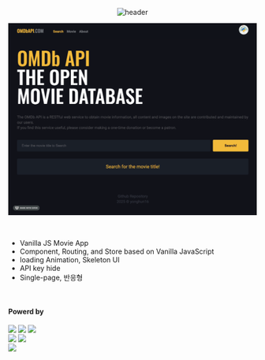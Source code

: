 <div align="center">

  ![header](https://capsule-render.vercel.app/api?type=waving&color=4078c0&height=180&section=header&text=vanillajs-movie-app&fontSize=45&animation=fadeIn&fontAlignY=38&desc=yonghun16&descAlignY=55&descAlign=85)

  <a href="https://vanillajs-movie-app-flame.vercel.app"><img src="https://github.com/yonghun16/vanillajs-movie-app/blob/main/preview.gif?raw=true" width=800px /></a>
	
</div>

</br>

<ul>
  <li>
       Vanilla JS Movie App
  </li>
  <li>
	Component, Routing, and Store based on Vanilla JavaScript
  </li>
  <li>
	loading Animation, Skeleton UI
  </li>
  <li>
	API key hide
  </li>
  <li>
	Single-page, 반응형
  </li>
</ul>

</br>

<h4>Powerd by</h4>
<div>
	<!-- HTML --><a href="https://html.spec.whatwg.org/"><img src="https://img.shields.io/badge/HTML5-E34F26?style=flat&logo=HTML5&logoColor=white" /></a>
	<!-- CSS --><a href="https://www.w3.org/Style/CSS/"><img src="https://img.shields.io/badge/CSS3-1572B6?style=flat&logo=CSS3&logoColor=white" /></a>
	<!-- JavaScript --><a href="https://www.ecma-international.org/"><img src="https://img.shields.io/badge/JavaScript-F7DF1E?style=flat&logo=JavaScript&logoColor=white" /></a>
	<br>
  <!-- Vite --><a href="https://vitejs.dev/"><img src="https://img.shields.io/badge/Vite-646CFF?style=flat&logo=Vite&logoColor=white" /></a>
  <!-- Vercel --><a href="https://vercel.com/"><img src="https://img.shields.io/badge/Vercel-000000?style=flat&logo=Vercel&logoColor=white" /></a>
  <br>
	<!-- Vim --><a href="https://www.vim.org"><img src="https://img.shields.io/badge/Vim-019733?style=flat&logo=vim&logoColor=white" /></a>
  
</div>
